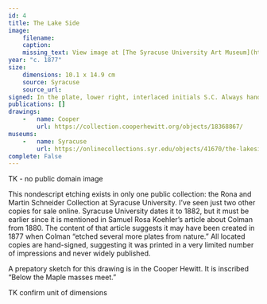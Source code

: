 ```yaml
---
id: 4
title: The Lake Side
image:
    filename: 
    caption: 
    missing_text: View image at [The Syracuse University Art Museum](https://onlinecollections.syr.edu/objects/41670/the-lakeside).
year: "c. 1877"
size:
    dimensions: 10.1 x 14.9 cm
    source: Syracuse
    source_url: 
signed: In the plate, lower right, interlaced initials S.C. Always hand-signed.
publications: []
drawings:
    -   name: Cooper
        url: https://collection.cooperhewitt.org/objects/18368867/
museums: 
    -   name: Syracuse
        url: https://onlinecollections.syr.edu/objects/41670/the-lakeside
complete: False
---
```

TK - no public domain image

This nondescript etching exists in only one public collection: the Rona and Martin Schneider Collection at Syracuse University. I’ve seen just two other copies for sale online. Syracuse University dates it to 1882, but it must be earlier since it is mentioned in Samuel Rosa Koehler’s article about Colman from 1880. The content of that article suggests it may have been created in 1877 when Colman “etched several more plates from nature.” All located copies are hand-signed, suggesting it was printed in a very limited number of impressions and never widely published.

A prepatory sketch for this drawing is in the Cooper Hewitt. It is inscribed “Below the Maple masses meet.”

TK confirm unit of dimensions